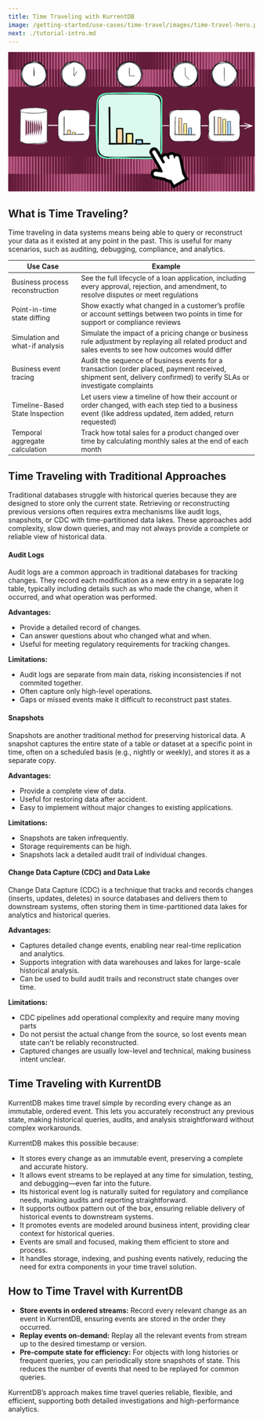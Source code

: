 ```yaml
---
title: Time Traveling with KurrentDB
image: /getting-started/use-cases/time-travel/images/time-travel-hero.png
next: ./tutorial-intro.md
---
```


![Time Travel with KurrentDB](./images/time-travel-hero.png)

## What is Time Traveling?
Time traveling in data systems means being able to query or reconstruct your data as it existed at any point in the past. This is useful for many scenarios, such as auditing, debugging, compliance, and analytics.

| Use Case                   | Example |
|--------------------------------------|---------|
| Business process reconstruction | See the full lifecycle of a loan application, including every approval, rejection, and amendment, to resolve disputes or meet regulations |
| Point-in-time state diffing | Show exactly what changed in a customer’s profile or account settings between two points in time for support or compliance reviews |
| Simulation and what-if analysis | Simulate the impact of a pricing change or business rule adjustment by replaying all related product and sales events to see how outcomes would differ |
| Business event tracing | Audit the sequence of business events for a transaction (order placed, payment received, shipment sent, delivery confirmed) to verify SLAs or investigate complaints |
| Timeline-Based State Inspection | Let users view a timeline of how their account or order changed, with each step tied to a business event (like address updated, item added, return requested) |
| Temporal aggregate calculation | Track how total sales for a product changed over time by calculating monthly sales at the end of each month |

## Time Traveling with Traditional Approaches
Traditional databases struggle with historical queries because they are designed to store only the current state. Retrieving or reconstructing previous versions often requires extra mechanisms like audit logs, snapshots, or CDC with time-partitioned data lakes. These approaches add complexity, slow down queries, and may not always provide a complete or reliable view of historical data.

#### Audit Logs
Audit logs are a common approach in traditional databases for tracking changes. They record each modification as a new entry in a separate log table, typically including details such as who made the change, when it occurred, and what operation was performed.

**Advantages:**  
- Provide a detailed record of changes.
- Can answer questions about who changed what and when.
- Useful for meeting regulatory requirements for tracking changes.

**Limitations:**  
- Audit logs are separate from main data, risking inconsistencies if not commited together.
- Often capture only high-level operations.
- Gaps or missed events make it difficult to reconstruct past states.

#### Snapshots
Snapshots are another traditional method for preserving historical data. A snapshot captures the entire state of a table or dataset at a specific point in time, often on a scheduled basis (e.g., nightly or weekly), and stores it as a separate copy.

**Advantages:**  
- Provide a complete view of data.
- Useful for restoring data after accident.
- Easy to implement without major changes to existing applications.

**Limitations:**  
- Snapshots are taken infrequently.
- Storage requirements can be high.
- Snapshots lack a detailed audit trail of individual changes.

#### Change Data Capture (CDC) and Data Lake
Change Data Capture (CDC) is a technique that tracks and records changes (inserts, updates, deletes) in source databases and delivers them to downstream systems, often storing them in time-partitioned data lakes for analytics and historical queries.

**Advantages:**  
- Captures detailed change events, enabling near real-time replication and analytics.
- Supports integration with data warehouses and lakes for large-scale historical analysis.
- Can be used to build audit trails and reconstruct state changes over time.

**Limitations:**  
- CDC pipelines add operational complexity and require many moving parts
- Do not persist the actual change from the source, so lost events mean state can't be reliably reconstructed.
- Captured changes are usually low-level and technical, making business intent unclear.

## Time Traveling with KurrentDB

KurrentDB makes time travel simple by recording every change as an immutable, ordered event. This lets you accurately reconstruct any previous state, making historical queries, audits, and analysis straightforward without complex workarounds.

KurrentDB makes this possible because:

- It stores every change as an immutable event, preserving a complete and accurate history.
- It allows event streams to be replayed at any time for simulation, testing, and debugging—even far into the future.
- Its historical event log is naturally suited for regulatory and compliance needs, making audits and reporting straightforward.
- It supports outbox pattern out of the box, ensuring reliable delivery of historical events to downstream systems.
- It promotes events are modeled around business intent, providing clear context for historical queries.
- Events are small and focused, making them efficient to store and process.
- It handles storage, indexing, and pushing events natively, reducing the need for extra components in your time travel solution.

## How to Time Travel with KurrentDB

- **Store events in ordered streams:** Record every relevant change as an event in KurrentDB, ensuring events are stored in the order they occurred.
- **Replay events on-demand:** Replay all the relevant events from stream up to the desired timestamp or version.
- **Pre-compute state for efficiency:** For objects with long histories or frequent queries, you can periodically store snapshots of state. This reduces the number of events that need to be replayed for common queries.

KurrentDB’s approach makes time travel queries reliable, flexible, and efficient, supporting both detailed investigations and high-performance analytics.